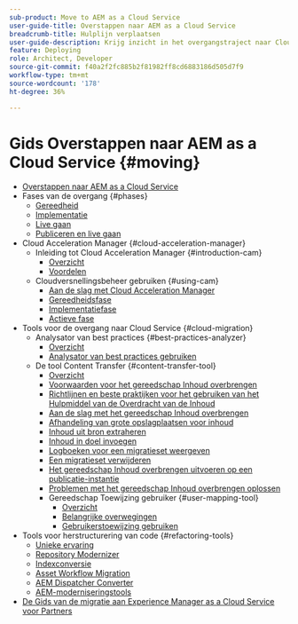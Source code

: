 ```yaml
---
sub-product: Move to AEM as a Cloud Service
user-guide-title: Overstappen naar AEM as a Cloud Service
breadcrumb-title: Hulplijn verplaatsen
user-guide-description: Krijg inzicht in het overgangstraject naar Cloud Service.
feature: Deploying
role: Architect, Developer
source-git-commit: f40a2f2fc885b2f81982ff8cd6883186d505d7f9
workflow-type: tm+mt
source-wordcount: '178'
ht-degree: 36%

---
```



# Gids Overstappen naar AEM as a Cloud Service {#moving}

+ [Overstappen naar AEM as a Cloud Service](/help/move-to-cloud-service/home.md)
+ Fases van de overgang {#phases}
   + [Gereedheid](/help/move-to-cloud-service/migration-readiness.md)
   + [Implementatie](/help/move-to-cloud-service/migration-implementation.md)
   + [Live gaan](/help/move-to-cloud-service/migration-go-live.md)
   + [Publiceren en live gaan](/help/move-to-cloud-service/migration-post-go-live.md)
+ Cloud Acceleration Manager {#cloud-acceleration-manager}
   + Inleiding tot Cloud Acceleration Manager {#introduction-cam}
      + [Overzicht](/help/move-to-cloud-service/cloud-acceleration-manager/introduction/overview-cam.md)
      + [Voordelen](/help/move-to-cloud-service/cloud-acceleration-manager/introduction/benefits-cam.md)
   + Cloudversnellingsbeheer gebruiken {#using-cam}
      + [Aan de slag met Cloud Acceleration Manager](/help/move-to-cloud-service/cloud-acceleration-manager/using-cam/getting-started-cam.md)
      + [Gereedheidsfase](/help/move-to-cloud-service/cloud-acceleration-manager/using-cam/cam-readiness-phase.md)
      + [Implementatiefase](/help/move-to-cloud-service/cloud-acceleration-manager/using-cam/cam-implementation-phase.md)
      + [Actieve fase](/help/move-to-cloud-service/cloud-acceleration-manager/using-cam/cam-golive-phase.md)
+ Tools voor de overgang naar Cloud Service {#cloud-migration}
   + Analysator van best practices {#best-practices-analyzer}
      + [Overzicht](/help/move-to-cloud-service/best-practices-analyzer/overview-best-practices-analyzer.md)
      + [Analysator van best practices gebruiken](/help/move-to-cloud-service/best-practices-analyzer/using-best-practices-analyzer.md)
   + De tool Content Transfer {#content-transfer-tool}
      + [Overzicht](/help/move-to-cloud-service/content-transfer-tool/using-content-transfer-tool/overview-content-transfer-tool.md)
      + [Voorwaarden voor het gereedschap Inhoud overbrengen](/help/move-to-cloud-service/content-transfer-tool/using-content-transfer-tool/prerequisites-content-transfer-tool.md)
      + [Richtlijnen en beste praktijken voor het gebruiken van het Hulpmiddel van de Overdracht van de Inhoud](/help/move-to-cloud-service/content-transfer-tool/using-content-transfer-tool/guidelines-best-practices-content-transfer-tool.md)
      + [Aan de slag met het gereedschap Inhoud overbrengen](/help/move-to-cloud-service/content-transfer-tool/using-content-transfer-tool/getting-started-content-transfer-tool.md)
      + [Afhandeling van grote opslagplaatsen voor inhoud](/help/move-to-cloud-service/content-transfer-tool/using-content-transfer-tool/handling-large-content-repositories.md)
      + [Inhoud uit bron extraheren](/help/move-to-cloud-service/content-transfer-tool/using-content-transfer-tool/extracting-content.md)
      + [Inhoud in doel invoegen](/help/move-to-cloud-service/content-transfer-tool/using-content-transfer-tool/ingesting-content.md)
      + [Logboeken voor een migratieset weergeven](/help/move-to-cloud-service/content-transfer-tool/using-content-transfer-tool/viewing-logs.md)
      + [Een migratieset verwijderen](/help/move-to-cloud-service/content-transfer-tool/using-content-transfer-tool/deleting-migrationset.md)
      + [Het gereedschap Inhoud overbrengen uitvoeren op een publicatie-instantie](/help/move-to-cloud-service/content-transfer-tool/using-content-transfer-tool/running-content-transfer-tool-publish-instance.md)
      + [Problemen met het gereedschap Inhoud overbrengen oplossen](/help/move-to-cloud-service/content-transfer-tool/using-content-transfer-tool/troubleshooting-content-transfer-tool.md)
      + Gereedschap Toewijzing gebruiker {#user-mapping-tool}
         + [Overzicht](/help/move-to-cloud-service/content-transfer-tool/user-mapping-tool/overview-user-mapping-tool.md)
         + [Belangrijke overwegingen](/help/move-to-cloud-service/content-transfer-tool/user-mapping-tool/considerations-user-mapping-tool.md)
         + [Gebruikerstoewijzing gebruiken](/help/move-to-cloud-service/content-transfer-tool/user-mapping-tool/using-user-mapping-tool.md)
+ Tools voor herstructurering van code {#refactoring-tools}
   + [Unieke ervaring](/help/move-to-cloud-service/unified-experience.md)
   + [Repository Modernizer](/help/move-to-cloud-service/refactoring-tools/repo-modernizer.md)
   + [Indexconversie](/help/move-to-cloud-service/refactoring-tools/index-converter.md)
   + [Asset Workflow Migration](/help/move-to-cloud-service/moving-to-aem-assets/asset-workflow-migration-tool.md)
   + [AEM Dispatcher Converter](/help/move-to-cloud-service/refactoring-tools/dispatcher-transformation-utility-tools.md)
   + [AEM-moderniseringstools](/help/move-to-cloud-service/refactoring-tools/aem-modernization-tools.md)
+ [De Gids van de migratie aan Experience Manager as a Cloud Service voor Partners](/help/move-to-cloud-service/getting-started.md)
